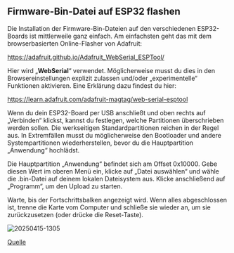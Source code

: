 ## Firmware-Bin-Datei auf ESP32 flashen

Die Installation der Firmware-Bin-Dateien auf den verschiedenen ESP32-Boards ist mittlerweile ganz einfach. Am einfachsten geht das mit dem browserbasierten Online-Flasher von Adafruit:

https://adafruit.github.io/Adafruit_WebSerial_ESPTool/

Hier wird „**WebSerial**“ verwendet. Möglicherweise musst du dies in den Browsereinstellungen explizit zulassen und/oder „experimentelle“ Funktionen aktivieren. Eine Erklärung dazu findest du hier:

https://learn.adafruit.com/adafruit-magtag/web-serial-esptool

Wenn du dein ESP32-Board per USB anschließt und oben rechts auf „Verbinden“ klickst, kannst du festlegen, welche Partitionen überschrieben werden sollen. Die werkseitigen Standardpartitionen reichen in der Regel aus. In Extremfällen musst du möglicherweise den Bootloader und andere Systempartitionen wiederherstellen, bevor du die Hauptpartition „Anwendung“ hochlädst. 

Die Hauptpartition „Anwendung“ befindet sich am Offset 0x10000. Gebe diesen Wert im oberen Menü ein, klicke auf „Datei auswählen“ und wähle die .bin-Datei auf deinem lokalen Dateisystem aus. Klicke anschließend auf „Programm“, um den Upload zu starten. 

Warte, bis der Fortschrittsbalken angezeigt wird. Wenn alles abgeschlossen ist, trenne die Karte vom Computer und schließe sie wieder an, um sie zurückzusetzen (oder drücke die Reset-Taste).

![20250415-1305](https://github.com/user-attachments/assets/46c90449-825a-46b4-8d9b-a8585ce52aae)


[Quelle](https://buymeacoffee.com/ripplebiz/flashing-firmware-bin-esp32)